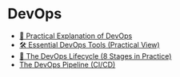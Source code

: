 # DevOps
- [🔧 Practical Explanation of DevOps](Practical-DevOps-Explanation.md)
- [🛠️ Essential DevOps Tools (Practical View)](Essential-DevOps-Tools.md)
- [🔄 The DevOps Lifecycle (8 Stages in Practice)](DevOps-Lifecycle.md)
- [The DevOps Pipeline (CI/CD)](DevOps-Pipeline.md)




































